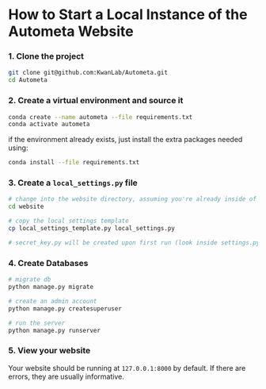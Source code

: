 # How to Start a Local Instance of the Autometa Website

### 1. Clone the project
```bash
git clone git@github.com:KwanLab/Autometa.git
cd Autometa
```

### 2. Create a virtual environment and source it
```bash
conda create --name autometa --file requirements.txt
conda activate autometa
```
if the environment already exists, just install the extra packages needed using:

```bash
conda install --file requirements.txt
```

### 3. Create a `local_settings.py` file
```bash
# change into the website directory, assuming you're already inside of the repo
cd website

# copy the local settings template 
cp local_settings_template.py local_settings.py

# secret_key.py will be created upon first run (look inside settings.py for details)
```
### 4. Create Databases
```bash
# migrate db
python manage.py migrate

# create an admin account
python manage.py createsuperuser

# run the server
python manage.py runserver
```

### 5. View your website
Your website should be running at `127.0.0.1:8000` by default. If there are errors, they are usually informative.
